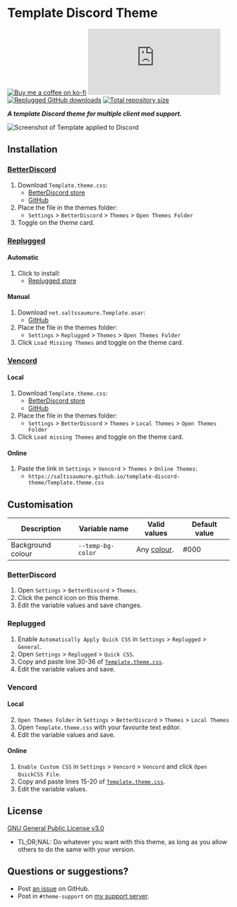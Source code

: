 [screenshot]:       https://cdn.discordapp.com/attachments/946226984005025835/1140494116451532810/template1.png

[css-color]:        https://developer.mozilla.org/en-US/docs/Web/CSS/color_value
[discord]:          https://discord.gg/uy8nKQVatp

[BetterDiscord]:    https://betterdiscord.app/
[Replugged]:        https://replugged.dev/
[Vencord]:          https://github.com/Vendicated/Vencord

[shield-donate]:    https://img.shields.io/badge/Donate-ko--fi-orange?style=flat-square&logo=kofi&logoColor=orange
[ko-fi]:            https://ko-fi.com/saltssaumure "Buy me a coffee!"

[shield-bd-dl]:     https://img.shields.io/github/downloads/Saltssaumure/template-discord-theme/Template.theme.css?color=purple&label=Downloads&style=flat-square
[shield-asar-dl]:   https://img.shields.io/github/downloads/Saltssaumure/template-discord-theme/net.saltssaumure.Template.asar?color=purple&label=Downloads&style=flat-square
[shield-repo-size]: https://img.shields.io/github/repo-size/Saltssaumure/template-discord-theme?label=Repository&style=flat-square "Total size"

[github]:           https://github.com/Saltssaumure/template-discord-theme
[license]:          https://github.com/Saltssaumure/template-discord-theme/blob/main/LICENSE
[issues]:           https://github.com/Saltssaumure/template-discord-theme/issues
[.theme.css]:       https://github.com/Saltssaumure/template-discord-theme/blob/main/Template.theme.css

[release-bd]:       https://betterdiscord.app/theme/?id=000 "BetterDiscord store page"
[release-bd-gh]:    https://github.com/Saltssaumure/Squared/releases/latest/download/Template.theme.css "Latest release"
[release-rp]:       https://replugged.dev/store/net.saltssaumure.Template "Replugged store page"
[release-rp-gh]:    https://github.com/Saltssaumure/Squared/releases/latest/download/net.saltssaumure.Template.asar "Latest release"

# Template Discord Theme
[![Buy me a coffee on ko-fi][shield-donate]][ko-fi]
[![BetterDiscord GitHub downloads][shield-bd-dl]][release-bd-gh]
[![Replugged GitHub downloads][shield-asar-dl]][release-rp-gh]
[![Total repository size][shield-repo-size]][github]

***A template Discord theme for multiple client mod support.***

![Screenshot of Template applied to Discord][screenshot]

## Installation

### [BetterDiscord][BetterDiscord]
1. Download `Template.theme.css`:
    - [BetterDiscord store][release-bd]
    - [GitHub][release-bd-gh]
2. Place the file in the themes folder:
    - `Settings` > `BetterDiscord` > `Themes` > `Open Themes Folder`
3. Toggle on the theme card.

### [Replugged][Replugged]
#### Automatic
1. Click to install:
    - [Replugged store][release-rp]

#### Manual
1. Download `net.saltssaumure.Template.asar`:
    - [GitHub][release-rp-gh]
2. Place the file in the themes folder:
    - `Settings` > `Replugged` > `Themes` > `Open Themes Folder`
3. Click `Load Missing Themes` and toggle on the theme card.

### [Vencord][Vencord]
#### Local
1. Download `Template.theme.css`:
    - [BetterDiscord store][release-bd]
    - [GitHub][release-bd-gh]
2. Place the file in the themes folder:
    - `Settings` > `BetterDiscord` > `Themes` > `Local Themes` > `Open Themes Folder`
3. Click `Load missing Themes` and toggle on the theme card.

#### Online
1. Paste the link in `Settings` > `Vencord` > `Themes` > `Online Themes`:
    - `https://saltssaumure.github.io/template-discord-theme/Template.theme.css`

## Customisation

| Description       | Variable name     | Valid values             | Default value |
| ----------------- | ----------------- | ------------------------ | ------------- |
| Background colour | `--temp-bg-color` | Any [colour][css-color]. | #000          |

### BetterDiscord
1. Open `Settings` > `BetterDiscord` > `Themes`.
2. Click the pencil icon on this theme.
3. Edit the variable values and save changes.

### Replugged
1. Enable `Automatically Apply Quick CSS` in `Settings` > `Replugged` > `General`.
1. Open `Settings` > `Replugged` > `Quick CSS`.
3. Copy and paste line 30-36 of [`Template.theme.css`][.theme.css].
3. Edit the variable values and save.

### Vencord
#### Local
2. `Open Themes Folder` in `Settings` > `BetterDiscord` > `Themes` > `Local Themes`
3. Open `Template.theme.css` with your favourite text editor.
4. Edit the variable values and save.
#### Online
1. `Enable Custom CSS` in `Settings` > `Vencord` > `Vencord` and click `Open QuickCSS File`.
2. Copy and paste lines 15-20 of [`Template.theme.css`][.theme.css].
3. Edit the variable values.

## License
[GNU General Public License v3.0][license]
- <span title="Too long; didn't read; not a lawyer">TL;DR;NAL</span>: Do whatever you want with this theme, as long as you allow others to do the same with your version.

## Questions or suggestions?
- Post [an issue][issues] on GitHub.
- Post in `#theme-support` on [my support server][discord].

